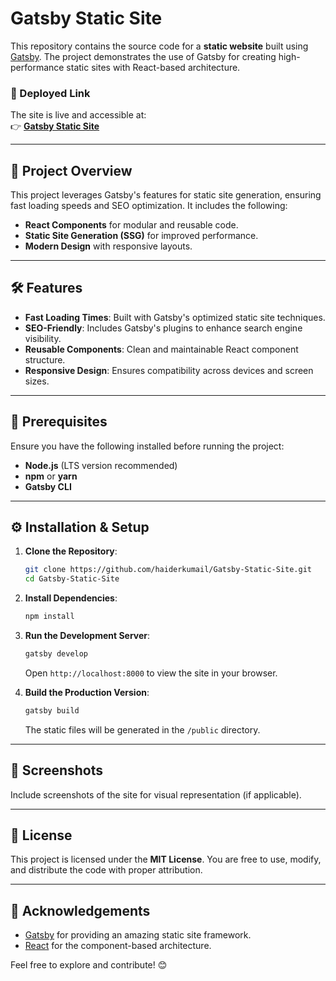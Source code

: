 # Gatsby Static Site

This repository contains the source code for a **static website** built using [Gatsby](https://www.gatsbyjs.com/). The project demonstrates the use of Gatsby for creating high-performance static sites with React-based architecture.

### 🚀 Deployed Link
The site is live and accessible at:  
👉 **[Gatsby Static Site](https://haiderkumail.github.io/Gatsby-Static-Site/)**

---

## 📂 Project Overview
This project leverages Gatsby's features for static site generation, ensuring fast loading speeds and SEO optimization. It includes the following:

- **React Components** for modular and reusable code.
- **Static Site Generation (SSG)** for improved performance.
- **Modern Design** with responsive layouts.

---

## 🛠️ Features
- **Fast Loading Times**: Built with Gatsby's optimized static site techniques.
- **SEO-Friendly**: Includes Gatsby's plugins to enhance search engine visibility.
- **Reusable Components**: Clean and maintainable React component structure.
- **Responsive Design**: Ensures compatibility across devices and screen sizes.

---

## 🛑 Prerequisites
Ensure you have the following installed before running the project:

- **Node.js** (LTS version recommended)
- **npm** or **yarn**
- **Gatsby CLI**

---

## ⚙️ Installation & Setup
1. **Clone the Repository**:
   ```bash
   git clone https://github.com/haiderkumail/Gatsby-Static-Site.git
   cd Gatsby-Static-Site
   ```

2. **Install Dependencies**:
   ```bash
   npm install
   ```

3. **Run the Development Server**:
   ```bash
   gatsby develop
   ```
   Open `http://localhost:8000` to view the site in your browser.

4. **Build the Production Version**:
   ```bash
   gatsby build
   ```
   The static files will be generated in the `/public` directory.

---

## 📸 Screenshots
Include screenshots of the site for visual representation (if applicable).

---

## 📜 License
This project is licensed under the **MIT License**. You are free to use, modify, and distribute the code with proper attribution.

---

## 🙌 Acknowledgements
- [Gatsby](https://www.gatsbyjs.com/) for providing an amazing static site framework.
- [React](https://reactjs.org/) for the component-based architecture.

Feel free to explore and contribute! 😊
